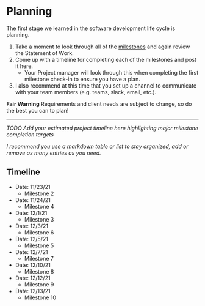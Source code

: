 # Planning

The first stage we learned in the software development life cycle is planning. 

1. Take a moment to look through all of the [milestones](./../) and again review the Statement of Work. 
2. Come up with a timeline for completing each of the milestones and post it here.
	- Your Project manager will look through this when completing the first milestone check-in to ensure you have a plan.
3. I also recommend at this time that you set up a channel to communicate with your team members (e.g. teams, slack, email, etc.).

**Fair Warning** Requirements and client needs are subject to change, so do the best you can to plan!

<hr>

*TODO Add your estimated project timeline here highlighting major milestone completion targets*

*I recommend you use a markdown table or list to stay organized, add or remove as many entries as you need.*


## Timeline

- Date: 11/23/21
	- Milestone 2
- Date: 11/24/21
	- Milestone 4
- Date: 12/1/21
	- Milestone 3
- Date: 12/3/21
	- Milestone 6
- Date: 12/5/21
	- Milestone 5
- Date: 12/7/21
	- Milestone 7
- Date: 12/10/21
	- Milestone 8
- Date: 12/12/21
	- Milestone 9
- Date: 12/13/21
	- Milestone 10
